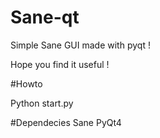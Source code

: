# Sane-qt
Simple Sane GUI made with pyqt !

Hope you find it useful !

#Howto

Python start.py

#Dependecies
Sane
PyQt4
